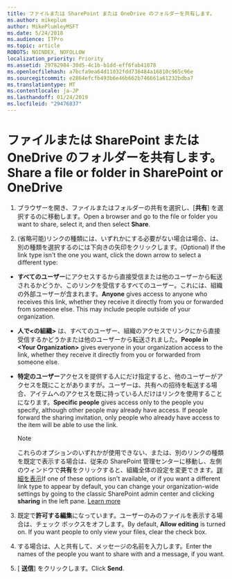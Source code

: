 ```yaml
---
title: ファイルまたは SharePoint または OneDrive のフォルダーを共有します。
ms.author: mikeplum
author: MikePlumleyMSFT
ms.date: 5/24/2018
ms.audience: ITPro
ms.topic: article
ROBOTS: NOINDEX, NOFOLLOW
localization_priority: Priority
ms.assetid: 29782984-30d5-4c1b-b1dd-eff6fab41078
ms.openlocfilehash: a7bcfa9ea64d11032fdd738484a16810c965c96e
ms.sourcegitcommit: e2864efcfb493b6e46b662b746661a61232bdba7
ms.translationtype: MT
ms.contentlocale: ja-JP
ms.lasthandoff: 01/24/2019
ms.locfileid: "29476837"
---
```

# <a name="share-a-file-or-folder-in-sharepoint-or-onedrive"></a><span data-ttu-id="64171-102">ファイルまたは SharePoint または OneDrive のフォルダーを共有します。</span><span class="sxs-lookup"><span data-stu-id="64171-102">Share a file or folder in SharePoint or OneDrive</span></span>

1. <span data-ttu-id="64171-103">ブラウザーを開き、ファイルまたはフォルダーの共有を選択し、[**共有**] を選択するのに移動します。</span><span class="sxs-lookup"><span data-stu-id="64171-103">Open a browser and go to the file or folder you want to share, select it, and then select **Share**.</span></span> 
    
2. <span data-ttu-id="64171-104">(省略可能)リンクの種類には、いずれかにする必要がない場合は場合、は、別の種類を選択するのには下向きの矢印をクリックします。</span><span class="sxs-lookup"><span data-stu-id="64171-104">(Optional) If the link type isn't the one you want, click the down arrow to select a different type:</span></span>
    
  - <span data-ttu-id="64171-p101">**すべてのユーザー**にアクセスするから直接受信または他のユーザーから転送されるかどうか、このリンクを受信するすべてのユーザー。これには、組織の外部ユーザーが含まれます。</span><span class="sxs-lookup"><span data-stu-id="64171-p101">**Anyone** gives access to anyone who receives this link, whether they receive it directly from you or forwarded from someone else. This may include people outside of your organization.</span></span> 
    
  - <span data-ttu-id="64171-107">**人で\<の組織\>** は、すべてのユーザー、組織のアクセスでリンクにから直接受信するかどうかまたは他のユーザーから転送されました。</span><span class="sxs-lookup"><span data-stu-id="64171-107">**People in \<Your Organization\>** gives everyone in your organization access to the link, whether they receive it directly from you or forwarded from someone else.</span></span> 
    
  - <span data-ttu-id="64171-p102">**特定のユーザー**アクセスを提供する人にだけ指定すると、他のユーザーがアクセスを既にことがありますが。ユーザーは、共有への招待を転送する場合、アイテムへのアクセスを既に持っている人だけはリンクを使用することになります。</span><span class="sxs-lookup"><span data-stu-id="64171-p102">**Specific people** gives access only to the people you specify, although other people may already have access. If people forward the sharing invitation, only people who already have access to the item will be able to use the link.</span></span> 
    
    > [!NOTE]
    > <span data-ttu-id="64171-p103">これらのオプションのいずれかが使用できない、または、別のリンクの種類を既定で表示する場合は、従来の SharePoint 管理センターに移動し、左側のウィンドウで**共有**をクリックすると、組織全体の設定を変更できます。[詳細を表示](https://go.microsoft.com/fwlink/?linkid=866426)</span><span class="sxs-lookup"><span data-stu-id="64171-p103">If one of these options isn't available, or if you want a different link type to appear by default, you can change your organization-wide settings by going to the classic SharePoint admin center and clicking **sharing** in the left pane. [Learn more](https://go.microsoft.com/fwlink/?linkid=866426)</span></span>
  
3. <span data-ttu-id="64171-p104">既定で**許可する編集**になっています。ユーザーのみのファイルを表示する場合は、チェック ボックスをオフします。</span><span class="sxs-lookup"><span data-stu-id="64171-p104">By default, **Allow editing** is turned on. If you want people to only view your files, clear the check box.</span></span> 
    
4. <span data-ttu-id="64171-114">する場合は、人と共有して、メッセージの名前を入力します。</span><span class="sxs-lookup"><span data-stu-id="64171-114">Enter the names of the people you want to share with and a message, if you want.</span></span>
    
5. <span data-ttu-id="64171-115">[ **送信**] をクリックします。</span><span class="sxs-lookup"><span data-stu-id="64171-115">Click **Send**.</span></span> 
    

